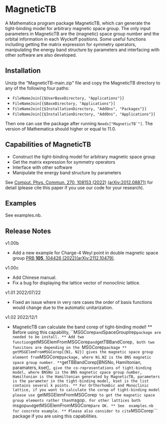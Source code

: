 # MagneticTB

A Mathematica program package MagneticTB, which can generate
the tight-binding model for arbitrary magnetic space group. The only
input parameters in MagneticTB are the (magnetic) space group number
and the orbital information in each Wyckoff positions. Some useful
functions including getting the matrix expression for symmetry operators,
manipulating the energy band structure by parameters and interfacing
with other software are also developed.

## Installation

 Unzip the "MagneticTB-main.zip" file and copy the MagneticTB directory to any of the following four paths:

* ```FileNameJoin[{$UserBaseDirectory, "Applications"}]```
* ```FileNameJoin[{$BaseDirectory, "Applications"}]```
* ```FileNameJoin[{$InstallationDirectory, "AddOns", "Packages"}]```
* ```FileNameJoin[{$InstallationDirectory, "AddOns", "Applications"}]```


Then one can use the package after running ```Needs["MagneticTB`"]```.
The version of Mathematica should higher or equal to 11.0.

## Capabilities of MagneticTB

* Construct the tight-binding model for arbitrary magnetic space group
* Get the matrix expression for symmetry operators
* Interface with other software
* Manipulate the energy band structure by parameters

See [Comput. Phys. Commun. 270, 108153 (2022)](https://www.sciencedirect.com/science/article/abs/pii/S0010465521002654) [(arXiv:2012.08871)](https://arxiv.org/abs/2105.09504) for detail (please cite this paper if you use our code for your research).

## Examples

See examples.nb.

## Release Notes

v1.00b

* Add a new example for Charge-4 Weyl point in double magnetic space group [PRB **105**, 104426 (2022)](https://journals.aps.org/prb/abstract/10.1103/PhysRevB.105.104426)[(arXiv:2112.10479)](https://arxiv.org/abs/2112.10479).

v1.00c
* Add Chinese manual.
* Fix a bug for displaying the lattice vector of monoclinic lattice.

v1.01 2022/07/22
* Fixed an issue where in very rare cases the order of basis functions would change due to the automatic unitarization.

v1.02 2022/12/1
* MagneticTB can calculate the band corep of tight-binding model!
** Before using this capability, ``MSGCorep``` and ```SpaceGroupIrep``` package are needed to be install.
** Add two function ```getMSGElemFromMSGCorep``` and ```getTBBandCorep```, both two funcitons are depending on the ```MSGCorep``` package
** getMSGElemFromMSGCorep[{N1, N2}] gives the magnetic space group element from ```MSGCorep``` package, where N1.N2 is the BNS magnetic space group number.
** ```getTBBandCorep[BNSNo, Hamiltonian, paramaters, kset]```, give the co-representations of tight-binding model, where BNSNo is the BNS magnetic space group number,  Hamiltonian is the Hamiltonian generated by MagneticTB, parameters is the parameter in the tight-binding model, kset is the list contains several k points.
** For Orthorhombic and Monoclinic lattice, if you want to calculate the corep of tight-binding model please use ```getMSGElemFromMSGCorep```  to get the magnetic space group elements rather than ```msgop```. For other lattices both ```msgop``` and ```getMSGElemFromMSGCorep``` are OK.
** See  examples.nb for concrete example.
** Please also consider to cite ```MSGCorep``` package if you are using this capabilities.


